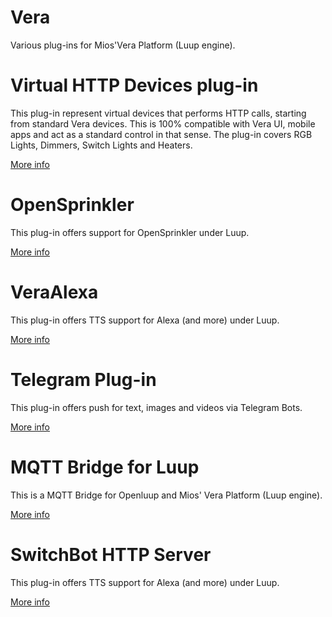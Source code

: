 # Vera
Various plug-ins for Mios'Vera Platform (Luup engine).

# Virtual HTTP Devices plug-in
This plug-in represent virtual devices that performs HTTP calls, starting from standard Vera devices.
This is 100% compatible with Vera UI, mobile apps and act as a standard control in that sense.
The plug-in covers RGB Lights, Dimmers, Switch Lights and Heaters.

[More info](https://github.com/dbochicchio/Vera-VirtualDevices//)

# OpenSprinkler
This plug-in offers support for OpenSprinkler under Luup.

[More info](https://github.com/dbochicchio/Vera-OpenSprinkler/)

# VeraAlexa
This plug-in offers TTS support for Alexa (and more) under Luup.

[More info](https://github.com/dbochicchio/VeraAlexa/)

# Telegram Plug-in
This plug-in offers push for text, images and videos via Telegram Bots.

[More info](https://github.com/dbochicchio/vera-Telegram)

# MQTT Bridge for Luup
This is a MQTT Bridge for Openluup and Mios' Vera Platform (Luup engine).

[More info](https://github.com/dbochicchio/luup-mqtt)

# SwitchBot HTTP Server
This plug-in offers TTS support for Alexa (and more) under Luup.

[More info](Vera-Switchbot/)
